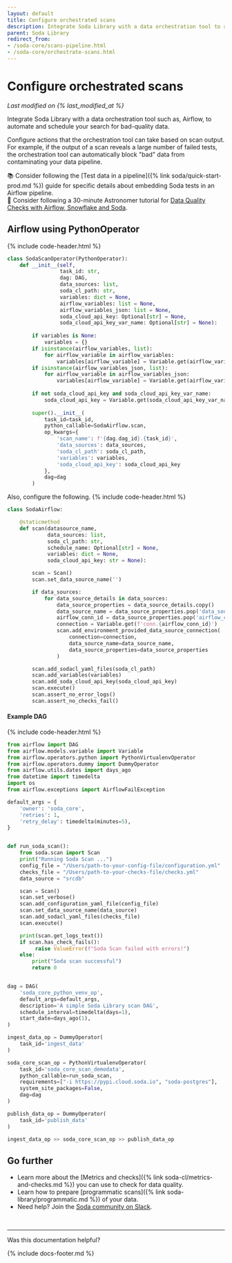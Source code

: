 ```yaml
---
layout: default
title: Configure orchestrated scans
description: Integrate Soda Library with a data orchestration tool to automate and schedule your search for "bad" data.
parent: Soda Library
redirect_from:
- /soda-core/scans-pipeline.html
- /soda-core/orchestrate-scans.html
---
```


# Configure orchestrated scans 
<!--Linked to UI, access Shlink-->
*Last modified on {% last_modified_at %}*

Integrate Soda Library with a data orchestration tool such as, Airflow, to automate and schedule your search for bad-quality data. 

Configure actions that the orchestration tool can take based on scan output. For example, if the output of a scan reveals a large number of failed tests, the orchestration tool can automatically block "bad" data from contaminating your data pipeline.

📚 Consider following the [Test data in a pipeline]({% link soda/quick-start-prod.md %}) guide for specific details about embedding Soda tests in an Airflow pipeline. <br />
🎥 Consider following a 30-minute Astronomer tutorial for <a href="https://www.youtube.com/watch?v=YZTcIi5o7FI" target="_blank">Data Quality Checks with Airflow, Snowflake and Soda</a>.

<!--
## Apache Airflow using BashOperator

Access a guide published by <a href="https://www.astronomer.io/" target="_blank">Astronomer</a> for setting up and using <a href="https://www.astronomer.io/guides/soda-data-quality/" target="_blank">Soda Library with Airflow</a>. -->

## Airflow using PythonOperator
{% include code-header.html %}
```python
class SodaScanOperator(PythonOperator):
    def __init__(self,
                 task_id: str,
                 dag: DAG,
                 data_sources: list,
                 soda_cl_path: str,
                 variables: dict = None,
                 airflow_variables: list = None,
                 airflow_variables_json: list = None,
                 soda_cloud_api_key: Optional[str] = None,
                 soda_cloud_api_key_var_name: Optional[str] = None):
        
        if variables is None:
            variables = {}
        if isinstance(airflow_variables, list):
            for airflow_variable in airflow_variables:
                variables[airflow_variable] = Variable.get(airflow_variable)
        if isinstance(airflow_variables_json, list):
            for airflow_variable in airflow_variables_json:
                variables[airflow_variable] = Variable.get(airflow_variable, deserialize_json=True)
                
        if not soda_cloud_api_key and soda_cloud_api_key_var_name:
            soda_cloud_api_key = Variable.get(soda_cloud_api_key_var_name)
        
        super().__init__(
            task_id=task_id,
            python_callable=SodaAirflow.scan,
            op_kwargs={
                'scan_name': f'{dag.dag_id}.{task_id}',
                'data_sources': data_sources,
                'soda_cl_path': soda_cl_path,
                'variables': variables,
                'soda_cloud_api_key': soda_cloud_api_key
            },
            dag=dag
        )
```

Also, configure the following.
{% include code-header.html %}
```python
class SodaAirflow:

    @staticmethod
    def scan(datasource_name,
             data_sources: list,
             soda_cl_path: str,
             schedule_name: Optional[str] = None,
             variables: dict = None,
             soda_cloud_api_key: str = None):

        scan = Scan()
        scan.set_data_source_name('')

        if data_sources:
            for data_source_details in data_sources:
                data_source_properties = data_source_details.copy()
                data_source_name = data_source_properties.pop('data_source_name')
                airflow_conn_id = data_source_properties.pop('airflow_conn_id')
                connection = Variable.get(f'conn.{airflow_conn_id}')
                scan.add_environment_provided_data_source_connection(
                    connection=connection,
                    data_source_name=data_source_name,
                    data_source_properties=data_source_properties
                )

        scan.add_sodacl_yaml_files(soda_cl_path)
        scan.add_variables(variables)
        scan.add_soda_cloud_api_key(soda_cloud_api_key)
        scan.execute()
        scan.assert_no_error_logs()
        scan.assert_no_checks_fail()
```

#### Example DAG
{% include code-header.html %}
```python
from airflow import DAG
from airflow.models.variable import Variable
from airflow.operators.python import PythonVirtualenvOperator
from airflow.operators.dummy import DummyOperator
from airflow.utils.dates import days_ago
from datetime import timedelta
import os
from airflow.exceptions import AirflowFailException

default_args = {
    'owner': 'soda_core',
    'retries': 1,
    'retry_delay': timedelta(minutes=5),
}


def run_soda_scan():
    from soda.scan import Scan
    print("Running Soda Scan ...")
    config_file = "/Users/path-to-your-config-file/configuration.yml"
    checks_file = "/Users/path-to-your-checks-file/checks.yml"
    data_source = "srcdb"

    scan = Scan()
    scan.set_verbose()
    scan.add_configuration_yaml_file(config_file)
    scan.set_data_source_name(data_source)
    scan.add_sodacl_yaml_files(checks_file)
    scan.execute()

    print(scan.get_logs_text())
    if scan.has_check_fails():
         raise ValueError(f"Soda Scan failed with errors!")
    else:
        print("Soda scan successful")
        return 0


dag = DAG(
    'soda_core_python_venv_op',
    default_args=default_args,
    description='A simple Soda Library scan DAG',
    schedule_interval=timedelta(days=1),
    start_date=days_ago(1),
)

ingest_data_op = DummyOperator(
    task_id='ingest_data'
)

soda_core_scan_op = PythonVirtualenvOperator(
    task_id='soda_core_scan_demodata',
    python_callable=run_soda_scan,
    requirements=["-i https://pypi.cloud.soda.io", "soda-postgres"],
    system_site_packages=False,
    dag=dag
)

publish_data_op = DummyOperator(
    task_id='publish_data'
)

ingest_data_op >> soda_core_scan_op >> publish_data_op
```


<!--
## Soda Core and Prefect

A contribution from our Soda Community, read the documentation for the <a href="https://sodadata.github.io/prefect-soda-core/" target="_blank">Prefect 2.0 collection for Soda Core</a>.
-->

## Go further

* Learn more about the [Metrics and checks]({% link soda-cl/metrics-and-checks.md %}) you can use to check for data quality.
* Learn how to prepare [programmatic scans]({% link soda-library/programmatic.md %}) of your data.
* Need help? Join the <a href="https://community.soda.io/slack" target="_blank"> Soda community on Slack</a>.

<br />

---

Was this documentation helpful?

<!-- LikeBtn.com BEGIN -->
<span class="likebtn-wrapper" data-theme="tick" data-i18n_like="Yes" data-ef_voting="grow" data-show_dislike_label="true" data-counter_zero_show="true" data-i18n_dislike="No"></span>
<script>(function(d,e,s){if(d.getElementById("likebtn_wjs"))return;a=d.createElement(e);m=d.getElementsByTagName(e)[0];a.async=1;a.id="likebtn_wjs";a.src=s;m.parentNode.insertBefore(a, m)})(document,"script","//w.likebtn.com/js/w/widget.js");</script>
<!-- LikeBtn.com END -->

{% include docs-footer.md %}